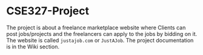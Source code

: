# CSE327-Project
The project is about a freelance marketplace website where Clients can post jobs/projects and the freelancers can apply to the jobs by bidding on it. The website is called `justajob.com` or `JustAJob`. The project documentation is in the Wiki section.
